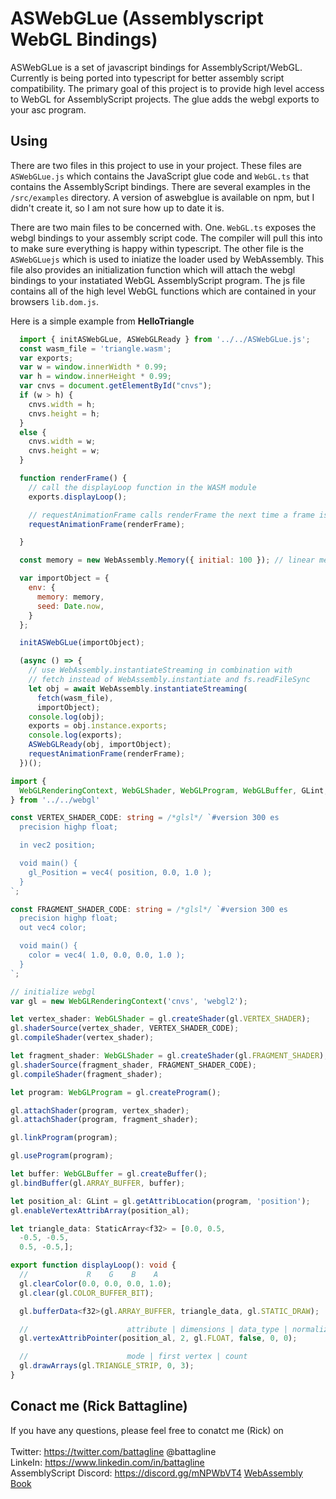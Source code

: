 # ASWebGLue (Assemblyscript WebGL Bindings)

ASWebGLue is a set of javascript bindings for AssemblyScript/WebGL. Currently is being ported into typescript for
better assembly script compatibility. The primary goal of this project is to provide high level access to WebGL
for AssemblyScript projects. The glue adds the webgl exports to your asc program.

## Using

There are two files in this project to use in your project. These files are `ASWebGLue.js` which contains the JavaScript glue code and `WebGL.ts` that contains the AssemblyScript bindings. There are several examples in the `/src/examples` directory. A version of aswebglue is available on npm, but I didn't create it, so I am not sure how up to date it is.

There are two main files to be concerned with. One. `WebGL.ts` exposes the webgl bindings to your assembly script code. The compiler will pull this into to make sure everything is happy within typescript. The other file is the `ASWebGLuejs` which is used to iniatize the loader used by WebAssembly. This file also provides an initialization function which will attach the webgl bindings to your instatiated WebGL AssemblyScript program. The js file contains all of the high level WebGL functions which are contained in your browsers `lib.dom.js`.

Here is a simple example from **HelloTriangle**

```javascript
  import { initASWebGLue, ASWebGLReady } from '../../ASWebGLue.js';
  const wasm_file = 'triangle.wasm';
  var exports;
  var w = window.innerWidth * 0.99;
  var h = window.innerHeight * 0.99;
  var cnvs = document.getElementById("cnvs");
  if (w > h) {
    cnvs.width = h;
    cnvs.height = h;
  }
  else {
    cnvs.width = w;
    cnvs.height = w;
  }

  function renderFrame() {
    // call the displayLoop function in the WASM module
    exports.displayLoop();

    // requestAnimationFrame calls renderFrame the next time a frame is rendered
    requestAnimationFrame(renderFrame);

  }

  const memory = new WebAssembly.Memory({ initial: 100 }); // linear memory

  var importObject = {
    env: {
      memory: memory,
      seed: Date.now,
    }
  };

  initASWebGLue(importObject);

  (async () => {
    // use WebAssembly.instantiateStreaming in combination with
    // fetch instead of WebAssembly.instantiate and fs.readFileSync
    let obj = await WebAssembly.instantiateStreaming(
      fetch(wasm_file),
      importObject);
    console.log(obj);
    exports = obj.instance.exports;
    console.log(exports);
    ASWebGLReady(obj, importObject);
    requestAnimationFrame(renderFrame);
  })();
```

```typescript
import {
  WebGLRenderingContext, WebGLShader, WebGLProgram, WebGLBuffer, GLint,
} from '../../webgl'

const VERTEX_SHADER_CODE: string = /*glsl*/ `#version 300 es
  precision highp float;

  in vec2 position;

  void main() {
    gl_Position = vec4( position, 0.0, 1.0 );
  }
`;

const FRAGMENT_SHADER_CODE: string = /*glsl*/ `#version 300 es
  precision highp float;
  out vec4 color;

  void main() {
    color = vec4( 1.0, 0.0, 0.0, 1.0 );
  }
`;

// initialize webgl
var gl = new WebGLRenderingContext('cnvs', 'webgl2');

let vertex_shader: WebGLShader = gl.createShader(gl.VERTEX_SHADER);
gl.shaderSource(vertex_shader, VERTEX_SHADER_CODE);
gl.compileShader(vertex_shader);

let fragment_shader: WebGLShader = gl.createShader(gl.FRAGMENT_SHADER);
gl.shaderSource(fragment_shader, FRAGMENT_SHADER_CODE);
gl.compileShader(fragment_shader);

let program: WebGLProgram = gl.createProgram();

gl.attachShader(program, vertex_shader);
gl.attachShader(program, fragment_shader);

gl.linkProgram(program);

gl.useProgram(program);

let buffer: WebGLBuffer = gl.createBuffer();
gl.bindBuffer(gl.ARRAY_BUFFER, buffer);

let position_al: GLint = gl.getAttribLocation(program, 'position');
gl.enableVertexAttribArray(position_al);

let triangle_data: StaticArray<f32> = [0.0, 0.5,
  -0.5, -0.5,
  0.5, -0.5,];

export function displayLoop(): void {
  //             R    G    B    A
  gl.clearColor(0.0, 0.0, 0.0, 1.0);
  gl.clear(gl.COLOR_BUFFER_BIT);

  gl.bufferData<f32>(gl.ARRAY_BUFFER, triangle_data, gl.STATIC_DRAW);

  //                      attribute | dimensions | data_type | normalize | stride | offset
  gl.vertexAttribPointer(position_al, 2, gl.FLOAT, false, 0, 0);

  //                      mode | first vertex | count
  gl.drawArrays(gl.TRIANGLE_STRIP, 0, 3);
}

```

## Conact me (Rick Battagline)

If you have any questions, please feel free to conatct me (Rick) on
<br/><br/>
Twitter: https://twitter.com/battagline @battagline <br/>
LinkeIn: https://www.linkedin.com/in/battagline <br/>
AssemblyScript Discord: https://discord.gg/mNPWbVT4
[WebAssembly Book](https://wasmbook.com)
